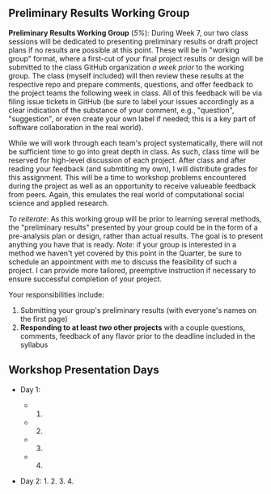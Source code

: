 ## Preliminary Results Working Group

**Preliminary Results Working Group** (*5%*): During Week 7, our two class sessions will be dedicated to presenting preliminary results or draft project plans if no results are possible at this point. These will be in "working group" format, where a first-cut of your final project results or design will be submitted to the class GitHub organization _a week prior_ to the working group. The class (myself included) will then review these results at the respective repo and prepare comments, questions, and offer feedback to the project teams the following week in class. All of this feedback will be via filing issue tickets in GitHub (be sure to label your issues accordingly as a clear indication of the substance of your comment, e.g., "question", "suggestion", or even create your own label if needed; this is a key part of software collaboration in the real world).

While we will work through each team's project systematically, there will not be sufficient time to go into great depth in class. As such, class time will be reserved for high-level discussion of each project. After class and after reading your feedback (and submtiting my own), I will distribute grades for this assignment. This will be a time to workshop problems encountered during the project as well as an opportunity to receive valueable feedback from peers. Again, this emulates the real world of computational social science and applied research.
	
_To reiterate_: As this working group will be prior to learning several methods, the "preliminary results" presented by your group could be in the form of a pre-analysis plan or design, rather than actual results. The goal is to present anything you have that is ready. _Note_: if your group is interested in a method we haven't yet covered by this point in the Quarter, be sure to schedule an appointment with me to discuss the feasibility of such a project. I can provide more tailored, preemptive instruction if necessary to ensure successful completion of your project.

Your responsibilities include:

1. Submitting your group's preliminary results (with everyone's names on the first page)
2. **Responding to at least *two* other projects** with a couple questions, comments, feedback of any flavor prior to the deadline included in the syllabus 


## Workshop Presentation Days

* Day 1:
	* 1. 
	* 2.
	* 3.
	* 4.


* Day 2:
	1. 
	2. 
	3. 
	4. 
